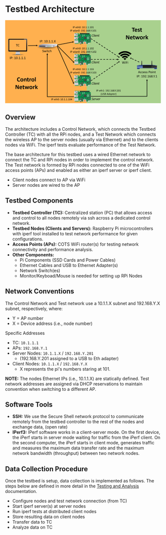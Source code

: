 # Testbed Architecture
![GitHub Logo](Images/TB_Architecture2.png)

## Overview
The architecture includes a Control Network, which connects the Testbed Controller (TC) with all the RPi nodes, and a Test Network which connects the wireless AP to the server nodes (usually via Ethernet) and to the clients nodes via WiFi. The iperf tests evaluate performance of the Test Network.

The base architecture for this testbed uses a wired Ethernet network to connect the TC and RPi nodes in order to implement the control network. The Test network is formed by RPi nodes connected to one of the WiFi access points (APs) and enabled as either an iperf server or iperf client.
* Client nodes connect to AP via WiFi
* Server nodes are wired to the AP


## Testbed Components
* **Testbed Controller (TC):** Centralized station (PC) that allows access and control to all nodes remotely via ssh across a dedicated control network.
* **Testbed Nodes (Clients and Servers):** Raspberry Pi microcontrollers with iperf tool installed to test network performance for given configurations.
* **Access Points (APs):** COTS WiFi router(s) for testing network connectivity and performance analysis. 
* **Other Components:**
  - Pi Components (SSD Cards and Power Cables)
  - Ethernet Cables and USB to Ethernet Adapter(s)
  - Network Switch(es)
  - Monitor/Keyboad/Mouse is needed for setting up RPi Nodes


## Network Conventions
The Control Network and Test network use a 10.1.1.X subnet and 192.168.Y.X subnet, respectively, where: 
* Y = AP number
* X = Device address (i.e., node number)

Specific Addresses
* TC: `10.1.1.1`
* APs: `192.168.Y.1`
* Server Nodes: `10.1.1.X` / `192.168.Y.201` 
  - (192.168.Y.201 assigned to a USB to Eth adapter)
* Client Nodes: `10.1.1.X` / `192.168.Y.X`
  - X represents the pi's numbers staring at 101.

**NOTE:** The nodes Ethernet IPs (i.e., 10.1.1.X) are statically defined. Test network addresses are assigned via DHCP reservations to maintain convention when switching to a different AP.


## Software Tools
* **SSH:** We use the Secure Shell network protocol to communicate remotely from the testbed controller to the rest of the nodes and exchange data, (open rate)
* **IPerf3:** IPerf software works in a client-server mode. On the first device, the iPerf starts in server mode waiting for traffic from the iPerf client. On the second computer, the iPerf starts in client mode, generates traffic and measures the maximum data transfer rate and the maximum network bandwidth (throughput) between two network nodes.

## Data Collection Procedure
Once the testbed is setup, data collection is implemented as follows. The steps below are defined in more detail in the [Testing and Analysis](https://github.com/UCaNLabUMB/Testbed_Controller/blob/main/Documentation/Testing.md) documentation.
* Configure nodes and test network connection (from TC)
* Start iperf server(s) at server nodes
* Run iperf tests at distributed client nodes
* Store resulting data on client nodes
* Transfer data to TC
* Analyze data on TC
